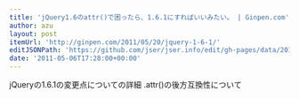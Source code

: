 ```yaml
---
title: 'jQuery1.6のattr()で困ったら、1.6.1にすればいいみたい。 | Ginpen.com'
author: azu
layout: post
itemUrl: 'http://ginpen.com/2011/05/20/jquery-1-6-1/'
editJSONPath: 'https://github.com/jser/jser.info/edit/gh-pages/data/2011/05/index.json'
date: '2011-05-06T17:28:00+00:00'
---
```

jQueryの1.6.1の変更点についての詳細
.attr()の後方互換性について

